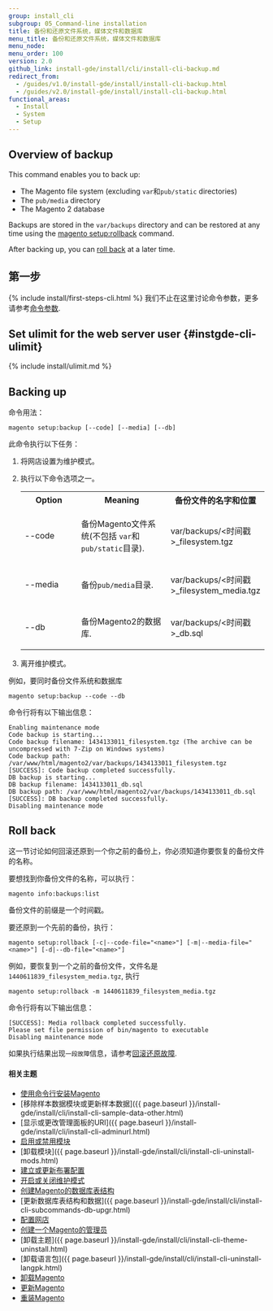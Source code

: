 ```yaml
---
group: install_cli
subgroup: 05_Command-line installation
title: 备份和还原文件系统，媒体文件和数据库
menu_title: 备份和还原文件系统，媒体文件和数据库
menu_node:
menu_order: 100
version: 2.0
github_link: install-gde/install/cli/install-cli-backup.md
redirect_from:
  - /guides/v1.0/install-gde/install/install-cli-backup.html
  - /guides/v2.0/install-gde/install/install-cli-backup.html
functional_areas:
  - Install
  - System
  - Setup
---
```



<h2 id="instgde-cli-uninst-back-over">Overview of backup</h2>
This command enables you to back up:

*	The Magento file system (excluding <code>var</code>和<code>pub/static</code> directories)
*	The <code>pub/media</code> directory
*	The Magento 2 database

Backups are stored in the `var/backups` directory and can be restored at any time using the <a href="{{ page.baseurl }}/install-gde/install/cli/install-cli-uninstall-mods.html#instgde-cli-uninst-mod-roll">magento setup:rollback</a> command.

After backing up, you can <a href="#instgde-cli-uninst-roll">roll back</a> at a later time.

<h2 id="instgde-cli-before">第一步</h2>
{% include install/first-steps-cli.html %}
我们不止在这里讨论命令参数，更多请参考<a href="{{ page.baseurl }}/install-gde/install/cli/install-cli-subcommands.html#instgde-cli-subcommands-common">命令参数</a>.

## Set ulimit for the web server user {#instgde-cli-ulimit}
{% include install/ulimit.md %}

<h2 id="instgde-cli-uninst-back">Backing up</h2>
命令用法：

	magento setup:backup [--code] [--media] [--db]

此命令执行以下任务：

1.	将网店设置为维护模式。
2.	执行以下命令选项之一。

	<table>
	<col width="25%">
	<col width="40%">
	<col width="35%">
	<tbody>
		<tr>
			<th>Option</th>
			<th>Meaning</th>
			<th>备份文件的名字和位置</th>
		</tr>
		
	<tr>
		<td><p>--code</p></td>
		<td><p>备份Magento文件系统(不包括 <code>var</code>和<code>pub/static</code>目录).</p></td>
		<td><p>var/backups/&lt;时间戳>_filesystem.tgz</p></td>
	</tr>
	<tr>
		<td><p>--media</p></td>
		<td><p>备份<code>pub/media</code>目录.</p></td>
		<td><p>var/backups/&lt;时间戳>_filesystem_media.tgz</p></td>
	</tr>
	<tr>
	<tr>
		<td><p>--db</p></td>
		<td><p>备份Magento2的数据库.</p></td>
		<td><p>var/backups/&lt;时间戳>_db.sql</p></td>
	</tr>
	<tr>
	</tbody>
	</table>

3.	离开维护模式。

例如，要同时备份文件系统和数据库

	magento setup:backup --code --db

命令行将有以下输出信息：

	Enabling maintenance mode
	Code backup is starting...
	Code backup filename: 1434133011_filesystem.tgz (The archive can be uncompressed with 7-Zip on Windows systems)
	Code backup path: /var/www/html/magento2/var/backups/1434133011_filesystem.tgz
	[SUCCESS]: Code backup completed successfully.
	DB backup is starting...
	DB backup filename: 1434133011_db.sql
	DB backup path: /var/www/html/magento2/var/backups/1434133011_db.sql
	[SUCCESS]: DB backup completed successfully.
	Disabling maintenance mode

<h2 id="instgde-cli-uninst-roll">Roll back</h2>
这一节讨论如何回滚还原到一个你之前的备份上，你必须知道你要恢复的备份文件的名称。

要想找到你备份文件的名称，可以执行：

	magento info:backups:list

备份文件的前缀是一个时间戳。

要还原到一个先前的备份，执行：

	magento setup:rollback [-c|--code-file="<name>"] [-m|--media-file="<name>"] [-d|--db-file="<name>"]

例如，要恢复到一个之前的备份文件，文件名是`1440611839_filesystem_media.tgz`, 执行

	magento setup:rollback -m 1440611839_filesystem_media.tgz

命令行将有以下输出信息：

	[SUCCESS]: Media rollback completed successfully.
	Please set file permission of bin/magento to executable
	Disabling maintenance mode

<div class="bs-callout bs-callout-info" id="info">
  <p>如果执行结果出现<code>一段故障</code>信息，请参考<a href="{{ page.baseurl }}/install-gde/trouble/tshoot_segfault.html">回滚还原故障</a>.</p>
</div>

#### 相关主题

*	<a href="{{ page.baseurl }}/install-gde/install/cli/install-cli-install.html">使用命令行安装Magento</a>
*	[移除样本数据模块或更新样本数据]({{ page.baseurl }}/install-gde/install/cli/install-cli-sample-data-other.html)
*	[显示或更改管理面板的URI]({{ page.baseurl }}/install-gde/install/cli/install-cli-adminurl.html)
*	<a href="{{ page.baseurl }}/install-gde/install/cli/install-cli-subcommands-enable.html">启用或禁用模块</a>
*	[卸载模块]({{ page.baseurl }}/install-gde/install/cli/install-cli-uninstall-mods.html)
*	<a href="{{ page.baseurl }}/install-gde/install/cli/install-cli-subcommands-deployment.html">建立或更新布署配置</a>
*	<a href="{{ page.baseurl }}/install-gde/install/cli/install-cli-subcommands-maint.html">开启或关闭维护模式</a>
*	<a href="{{ page.baseurl }}/install-gde/install/cli/install-cli-subcommands-db.html">创建Magento的数据库表结构</a>
*	[更新数据库表结构和数据]({{ page.baseurl }}/install-gde/install/cli/install-cli-subcommands-db-upgr.html)
*	<a href="{{ page.baseurl }}/install-gde/install/cli/install-cli-subcommands-store.html">配置网店</a>
*	<a href="{{ page.baseurl }}/install-gde/install/cli/install-cli-subcommands-admin.html">创建一个Magento的管理员</a>
*	[卸载主题]({{ page.baseurl }}/install-gde/install/cli/install-cli-theme-uninstall.html)
*	[卸载语言包]({{ page.baseurl }}/install-gde/install/cli/install-cli-uninstall-langpk.html)
*	<a href="{{ page.baseurl }}/install-gde/install/cli/install-cli-uninstall.html#instgde-install-uninstall">卸载Magento</a>
*	<a href="{{ page.baseurl }}/install-gde/install/cli/install-cli-uninstall.html#instgde-install-magento-update">更新Magento</a>
*	<a href="{{ page.baseurl }}/install-gde/install/cli/install-cli-uninstall.html#instgde-install-magento-reinstall">重装Magento</a>
